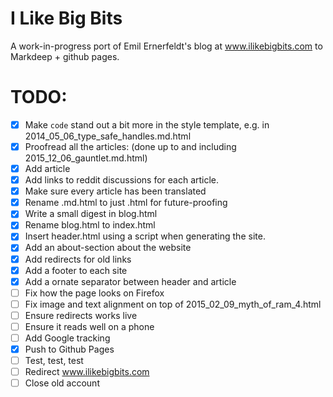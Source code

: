 # I Like Big Bits
A work-in-progress port of Emil Ernerfeldt's blog at www.ilikebigbits.com to Markdeep + github pages.


# TODO:
* [x] Make `code` stand out a bit more in the style template, e.g. in 2014_05_06_type_safe_handles.md.html
* [x] Proofread all the articles: (done up to and including 2015_12_06_gauntlet.md.html)
* [x] Add article <titles>
* [x] Add links to reddit discussions for each article.
* [x] Make sure every article has been translated
* [x] Rename .md.html to just .html for future-proofing
* [x] Write a small digest in blog.html
* [x] Rename blog.html to index.html
* [x] Insert header.html using a script when generating the site.
* [x] Add an about-section about the website
* [x] Add redirects for old links
* [x] Add a footer to each site
* [x] Add a ornate separator between header and article
* [ ] Fix how the page looks on Firefox
* [ ] Fix image and text alignment on top of 2015_02_09_myth_of_ram_4.html
* [ ] Ensure redirects works live
* [ ] Ensure it reads well on a phone
* [ ] Add Google tracking
* [x] Push to Github Pages
* [ ] Test, test, test
* [ ] Redirect www.ilikebigbits.com
* [ ] Close old account
